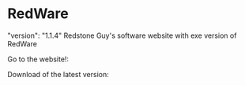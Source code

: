 # RedWare
"version": "1.1.4"
Redstone Guy's software website with exe version of RedWare

Go to the website!:

Download of the latest version:
